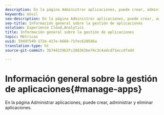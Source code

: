 ```yaml
---
description: En la página Administrar aplicaciones, puede crear, administrar y eliminar aplicaciones.
keywords: móvil
seo-description: En la página Administrar aplicaciones, puede crear, administrar y eliminar aplicaciones.
seo-title: Información general sobre la gestión de aplicaciones
solution: Experience Cloud,Analytics
title: Información general sobre la gestión de aplicaciones
topic: Métricas
uuid: 5949f549-172e-417e-b668-71fec628586a
translation-type: ht
source-git-commit: 3b744229b3fc288363be74c3c4adcd71ecc4fad4

---
```



# Información general sobre la gestión de aplicaciones{#manage-apps}

En la página Administrar aplicaciones, puede crear, administrar y eliminar aplicaciones.
